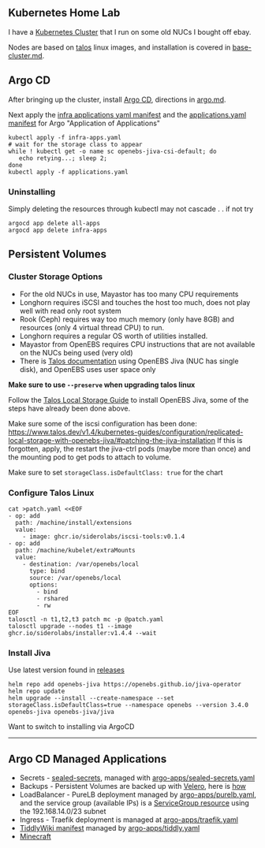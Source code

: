 ## Kubernetes Home Lab

I have a [Kubernetes Cluster](./base-cluster.md) that I run on some old NUCs I bought off ebay.

Nodes are based on [talos](https://www.talos.dev) linux images, and installation is covered in [base-cluster.md](base-cluster.md).


## Argo CD

After bringing up the cluster, install [Argo CD](https://argo-cd.readthedocs.io/en/stable/), directions in [argo.md](argo.md).

Next apply the [infra applications yaml manifest](infra-apps.yaml) and the [applications.yaml manifest](applications.yaml) for Argo "Application of Applications" 

```
kubectl apply -f infra-apps.yaml
# wait for the storage class to appear
while ! kubectl get -o name sc openebs-jiva-csi-default; do
   echo retying...; sleep 2;
done
kubectl apply -f applications.yaml
```

### Uninstalling

Simply deleting the resources through kubectl may not cascade . . if not try

```
argocd app delete all-apps
argocd app delete infra-apps
```

## Persistent Volumes

### Cluster Storage Options

* For the old NUCs in use, Mayastor has too many CPU requirements
* Longhorn requires iSCSI and touches the host too much, does not play well with read only root system
* Rook (Ceph) requires way too much memory (only have 8GB) and resources (only 4 virtual thread CPU) to run.
* Longhorn requires a regular OS worth of utilities installed.
* Mayastor from OpenEBS requires CPU instructions that are not available on the NUCs being used (very old)
* There is [Talos documentation](https://www.talos.dev/v1.2/kubernetes-guides/configuration/replicated-local-storage-with-openebs-jiva/) using OpenEBS Jiva (NUC has single disk), and OpenEBS uses user space only

**Make sure to use `--preserve` when upgrading talos linux**

Follow the [Talos Local Storage Guide](https://www.talos.dev/v1.4/kubernetes-guides/configuration/replicated-local-storage-with-openebs-jiva/) to install OpenEBS Jiva, some of the steps have already been done above.

Make sure some of the iscsi configuration has been done: https://www.talos.dev/v1.4/kubernetes-guides/configuration/replicated-local-storage-with-openebs-jiva/#patching-the-jiva-installation
If this is forgotten, apply, the restart the jiva-ctrl pods (maybe more than once) and the mounting pod to get pods to attach to volume.

Make sure to set `storageClass.isDefaultClass: true` for the chart

### Configure Talos Linux

```
cat >patch.yaml <<EOF
- op: add
  path: /machine/install/extensions
  value:
    - image: ghcr.io/siderolabs/iscsi-tools:v0.1.4
- op: add
  path: /machine/kubelet/extraMounts
  value:
    - destination: /var/openebs/local
      type: bind
      source: /var/openebs/local
      options:
        - bind
        - rshared
        - rw
EOF
talosctl -n t1,t2,t3 patch mc -p @patch.yaml
talosctl upgrade --nodes t1 --image ghcr.io/siderolabs/installer:v1.4.4 --wait
```

### Install Jiva
Use latest version found in [releases](https://github.com/openebs/jiva/releases)
```
helm repo add openebs-jiva https://openebs.github.io/jiva-operator
helm repo update
helm upgrade --install --create-namespace --set storageClass.isDefaultClass=true --namespace openebs --version 3.4.0 openebs-jiva openebs-jiva/jiva
```

Want to switch to installing via ArgoCD

---

## Argo CD Managed Applications

* Secrets - [sealed-secrets](https://github.com/bitnami-labs/sealed-secrets), managed with [argo-apps/sealed-secrets.yaml](argo-apps/sealed-secrets.yaml)
* Backups - Persistent Volumes are backed up with [Velero](https://velero.io/docs/v1.9/), here is [how](backups.md)
* LoadBalancer - PureLB deployment managed by [argo-apps/purelb.yaml](argo-apps/purelb.yaml), and the service group (available IPs) is a [ServiceGroup resource](argo-apps/purelb-servicegroup.yaml) using the 192.168.14.0/23 subnet
* Ingress - Traefik deployment is managed at [argo-apps/traefik.yaml](argo-apps/traefik.yaml)
* [TiddlyWiki manifest](manifests/tiddly.yaml) managed by [argo-apps/tiddly.yaml](argo-apps/tiddly.yaml)
* [Minecraft](minecraft.md)
